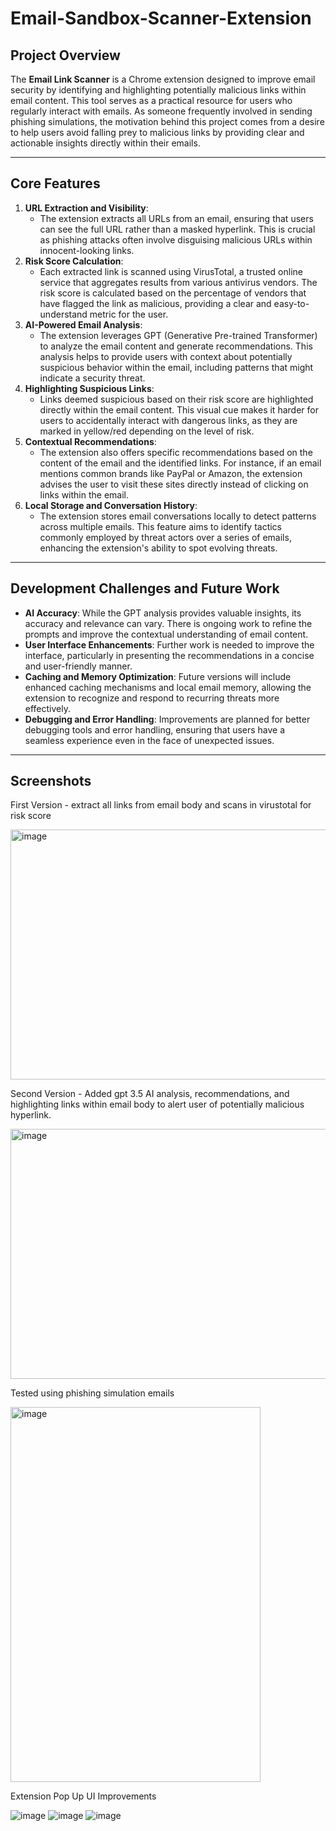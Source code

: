 # Email-Sandbox-Scanner-Extension
## **Project Overview**

The **Email Link Scanner** is a Chrome extension designed to improve email security by identifying and highlighting potentially malicious links within email content. This tool serves as a practical resource for users who regularly interact with emails. As someone frequently involved in sending phishing simulations, the motivation behind this project comes from a desire to help users avoid falling prey to malicious links by providing clear and actionable insights directly within their emails. 

---

## **Core Features**

1. **URL Extraction and Visibility**:
    - The extension extracts all URLs from an email, ensuring that users can see the full URL rather than a masked hyperlink. This is crucial as phishing attacks often involve disguising malicious URLs within innocent-looking links.
2. **Risk Score Calculation**:
    - Each extracted link is scanned using VirusTotal, a trusted online service that aggregates results from various antivirus vendors. The risk score is calculated based on the percentage of vendors that have flagged the link as malicious, providing a clear and easy-to-understand metric for the user.
3. **AI-Powered Email Analysis**:
    - The extension leverages GPT (Generative Pre-trained Transformer) to analyze the email content and generate recommendations. This analysis helps to provide users with context about potentially suspicious behavior within the email, including patterns that might indicate a security threat.
4. **Highlighting Suspicious Links**:
    - Links deemed suspicious based on their risk score are highlighted directly within the email content. This visual cue makes it harder for users to accidentally interact with dangerous links, as they are marked in yellow/red depending on the level of risk.
5. **Contextual Recommendations**:
    - The extension also offers specific recommendations based on the content of the email and the identified links. For instance, if an email mentions common brands like PayPal or Amazon, the extension advises the user to visit these sites directly instead of clicking on links within the email.
6. **Local Storage and Conversation History**:
    - The extension stores email conversations locally to detect patterns across multiple emails. This feature aims to identify tactics commonly employed by threat actors over a series of emails, enhancing the extension's ability to spot evolving threats.

---

## **Development Challenges and Future Work**

- **AI Accuracy**: While the GPT analysis provides valuable insights, its accuracy and relevance can vary. There is ongoing work to refine the prompts and improve the contextual understanding of email content.
- **User Interface Enhancements**: Further work is needed to improve the interface, particularly in presenting the recommendations in a concise and user-friendly manner.
- **Caching and Memory Optimization**: Future versions will include enhanced caching mechanisms and local email memory, allowing the extension to recognize and respond to recurring threats more effectively.
- **Debugging and Error Handling**: Improvements are planned for better debugging tools and error handling, ensuring that users have a seamless experience even in the face of unexpected issues.

---
## **Screenshots**
First Version - extract all links from email body and scans in virustotal for risk score

<img src="https://github.com/user-attachments/assets/a905c680-3d45-4d7b-8b06-fcd19d2717fd" alt="image" width="600" height="400" />

Second Version - Added gpt 3.5 AI analysis, recommendations, and highlighting links within email body to alert user of potentially malicious hyperlink.

<img src="https://github.com/user-attachments/assets/6d9104b5-2161-4703-a6f1-e49609451410" alt="image" width="600" height="400" />

Tested using phishing simulation emails

<img src="https://github.com/user-attachments/assets/9fafd142-4c75-41aa-a241-63f29f77850b" alt="image" width="400" height="600" />

Extension Pop Up UI Improvements

![image](https://github.com/user-attachments/assets/75d7c58d-3eaa-45b6-9074-61d8064c0a7d) ![image](https://github.com/user-attachments/assets/e51de55b-b7a5-48dd-a82e-d46ed1a380f1) ![image](https://github.com/user-attachments/assets/b7d85c99-6a30-464c-b00a-a47e390db848)





